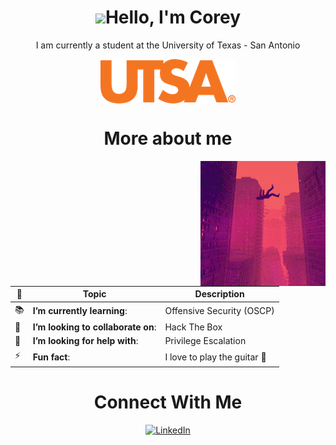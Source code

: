 <h1 align="center"> <img src="https://media.giphy.com/media/hvRJCLFzcasrR4ia7z/giphy.gif" width="25px">Hello, I'm Corey  </h1>

<p align="center"> 
I am currently a student at the University of Texas - San Antonio  
</p>
 
<p align="center"> 
<img alt="UTSA" src="images/1200px-UTSA_Logo.svg.png" align="center"/>    
</p>

<h1 align="center"> More about me  </h1>
<img alt="Computer" src="images/200.gif" align="right"/>

| 🔭 | Topic | Description  |
| --------|-----------| ----------- |
| 📚 | **I’m currently learning**: | Offensive Security (OSCP) |
| 👯 | **I’m looking to collaborate on**: | Hack The Box |
| 🤔 | **I’m looking for help with**: | Privilege Escalation |
| ⚡   | **Fun fact**: | I love to play the guitar 🎸 |


<h1 align="center"> Connect With Me  </h1>
<p align="center"> 
<a href="https://www.linkedin.com/in/corey-burton-70069920a/"><img alt="LinkedIn" src="https://img.shields.io/badge/LinkedIn-0077B5?style=for-the-badge&logo=linkedin&logoColor=white/"></a>
 
 


<!---
CoreyCBurton/CoreyCBurton is a ✨ special ✨ repository because its `README.md` (this file) appears on your GitHub profile.
You can click the Preview link to take a look at your changes.
--->

